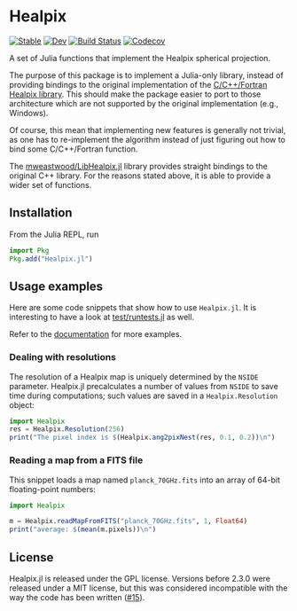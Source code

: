 # Healpix

[![Stable](https://img.shields.io/badge/docs-stable-blue.svg)](https://ziotom78.github.io/Healpix.jl/stable)
[![Dev](https://img.shields.io/badge/docs-dev-blue.svg)](https://ziotom78.github.io/Healpix.jl/dev)
[![Build Status](https://github.com/ziotom78/Healpix.jl/workflows/Unit%20tests/badge.svg)](https://github.com/ziotom78/Healpix.jl/actions?query=workflow%3A%22Unit+tests%22)
[![Codecov](https://codecov.io/gh/ziotom78/Healpix.jl/branch/master/graph/badge.svg)](https://codecov.io/gh/ziotom78/Healpix.jl)

A set of Julia functions that implement the Healpix spherical
projection.

The purpose of this package is to implement a Julia-only library,
instead of providing bindings to the original implementation of the
[C/C++/Fortran Healpix library](http://healpix.jpl.nasa.gov/). This
should make the package easier to port to those architecture which are
not supported by the original implementation (e.g., Windows).

Of course, this mean that implementing new features is generally not
trivial, as one has to re-implement the algorithm instead of just
figuring out how to bind some C/C++/Fortran function.

The
[mweastwood/LibHealpix.jl](https://github.com/mweastwood/LibHealpix.jl)
library provides straight bindings to the original C++ library. For
the reasons stated above, it is able to provide a wider set of
functions.

## Installation

From the Julia REPL, run

````julia
import Pkg
Pkg.add("Healpix.jl")
````

## Usage examples

Here are some code snippets that show how to use `Healpix.jl`. It is
interesting to have a look at
[test/runtests.jl](https://github.com/ziotom78/Healpix.jl/blob/master/test/runtests.jl)
as well.

Refer to the
[documentation](https://ziotom78.github.io/Healpix.jl/stable) for more
examples.

### Dealing with resolutions

The resolution of a Healpix map is uniquely determined by the `NSIDE`
parameter. Healpix.jl precalculates a number of values from `NSIDE` to
save time during computations; such values are saved in a
`Healpix.Resolution` object:

`````julia
import Healpix
res = Healpix.Resolution(256)
print("The pixel index is $(Healpix.ang2pixNest(res, 0.1, 0.2))\n")
`````

### Reading a map from a FITS file

This snippet loads a map named `planck_70GHz.fits` into an array of
64-bit floating-point numbers:

`````julia
import Healpix

m = Healpix.readMapFromFITS("planck_70GHz.fits", 1, Float64)
print("average: $(mean(m.pixels))\n")
`````

## License

Healpix.jl is released under the GPL license. Versions before 2.3.0
were released under a MIT license, but this was considered
incompatible with the way the code has been written
([#15](https://github.com/ziotom78/Healpix.jl/issues/15)).
